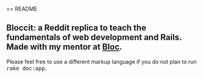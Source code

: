 == README


## Bloccit: a Reddit replica to teach the fundamentals of web development and Rails. Made with my mentor at [Bloc](http://bloc.io).


Please feel free to use a different markup language if you do not plan to run
<tt>rake doc:app</tt>.
